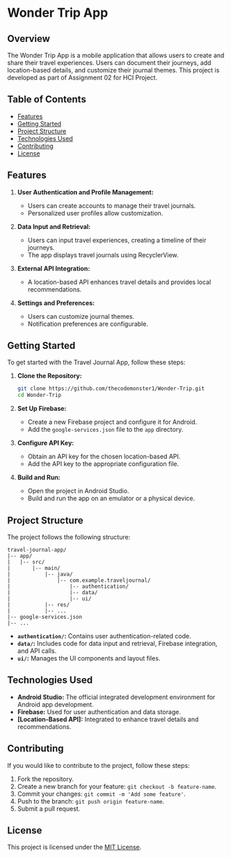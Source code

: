 # Wonder Trip App

## Overview

The Wonder Trip App is a mobile application that allows users to create and share their travel experiences. Users can document their journeys, add location-based details, and customize their journal themes. This project is developed as part of Assignment 02 for HCI Project.

## Table of Contents

- [Features](#features)
- [Getting Started](#getting-started)
- [Project Structure](#project-structure)
- [Technologies Used](#technologies-used)
- [Contributing](#contributing)
- [License](#license)

## Features

1. **User Authentication and Profile Management:**
   - Users can create accounts to manage their travel journals.
   - Personalized user profiles allow customization.

2. **Data Input and Retrieval:**
   - Users can input travel experiences, creating a timeline of their journeys.
   - The app displays travel journals using RecyclerView.

3. **External API Integration:**
   - A location-based API enhances travel details and provides local recommendations.

4. **Settings and Preferences:**
   - Users can customize journal themes.
   - Notification preferences are configurable.

## Getting Started

To get started with the Travel Journal App, follow these steps:

1. **Clone the Repository:**
   ```bash
   git clone https://github.com/thecodemonster1/Wonder-Trip.git
   cd Wonder-Trip
   ```

2. **Set Up Firebase:**
   - Create a new Firebase project and configure it for Android.
   - Add the `google-services.json` file to the `app` directory.

3. **Configure API Key:**
   - Obtain an API key for the chosen location-based API.
   - Add the API key to the appropriate configuration file.

4. **Build and Run:**
   - Open the project in Android Studio.
   - Build and run the app on an emulator or a physical device.

## Project Structure

The project follows the following structure:

```
travel-journal-app/
|-- app/
|   |-- src/
|       |-- main/
|           |-- java/
|               |-- com.example.traveljournal/
|                   |-- authentication/
|                   |-- data/
|                   |-- ui/
|           |-- res/
|           |-- ...
|-- google-services.json
|-- ...
```

- **`authentication/`:** Contains user authentication-related code.
- **`data/`:** Includes code for data input and retrieval, Firebase integration, and API calls.
- **`ui/`:** Manages the UI components and layout files.

## Technologies Used

- **Android Studio:** The official integrated development environment for Android app development.
- **Firebase:** Used for user authentication and data storage.
- **[Location-Based API]:** Integrated to enhance travel details and recommendations.

## Contributing

If you would like to contribute to the project, follow these steps:

1. Fork the repository.
2. Create a new branch for your feature: `git checkout -b feature-name`.
3. Commit your changes: `git commit -m 'Add some feature'`.
4. Push to the branch: `git push origin feature-name`.
5. Submit a pull request.

## License

This project is licensed under the [MIT License](LICENSE).
